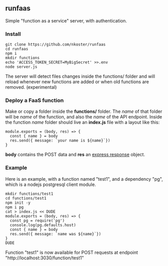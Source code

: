 ## runfaas

Simple "function as a service" server, with authentication.

### Install

```
git clone https://github.com/nkoster/runfaas
cd runfaas
npm i
mkdir functions
echo 'ACCESS_TOKEN_SECRET=MyBigSecret' >>.env
node server.js
```

The server will detect files changes inside the functions/ folder
and will reload whenever new functions are added or when old functions are removed. (experimental)

### Deploy a FaaS function

Make or copy a folder inside the **functions/** folder.
The *name* of that folder will be *name* of the function, and also the *name* of the API endpoint.
Inside the function *name* folder should live an **index.js** file with a layout like this:

```
module.exports = (body, res) => {
  const { name } = body
  res.send({ message: `your name is ${name}`})
}
```

**body** contains the POST data and **res** an [express response](https://expressjs.com/en/api.html#res) object.

### Example

Here is an example, with a function named "test1", and a dependency "pg", which is a nodejs postgresql client module.

```
mkdir functions/test1
cd functions/test1
npm init -y
npm i pg
cat > index.js << DUDE
module.exports = (body, res) => {
  const pg = require('pg')
  console.log(pg.defaults.host)
  const { name } = body
  res.send({ message: `name was ${name}`})
}
DUDE
```

Function "test1" is now available for POST requests at endpoint "http://localhost:3030/function/test1"
